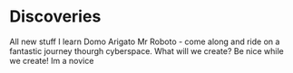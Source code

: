 # Discoveries
All new stuff I learn
Domo Arigato Mr Roboto - come along and ride on a fantastic journey thourgh cyberspace. What will we create? Be nice while we create! Im a novice
